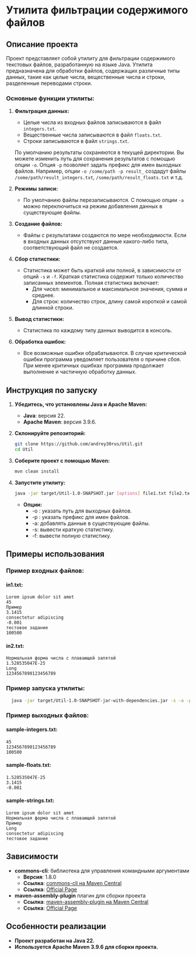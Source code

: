 # Утилита фильтрации содержимого файлов

## Описание проекта

Проект представляет собой утилиту для фильтрации содержимого текстовых файлов, разработанную на языке Java. Утилита предназначена для обработки файлов, содержащих различные типы данных, такие как целые числа, вещественные числа и строки, разделенные переводами строки.

### Основные функции утилиты:

1. **Фильтрация данных:**
    - Целые числа из входных файлов записываются в файл `integers.txt`.
    - Вещественные числа записываются в файл `floats.txt`.
    - Строки записываются в файл `strings.txt`.

   По умолчанию результаты сохраняются в текущей директории. Вы можете изменить путь для сохранения результатов с помощью опции `-o`. Опция `-p` позволяет задать префикс для имен выходных файлов. Например, опции `-o /some/path -p result_` создадут файлы `/some/path/result_integers.txt`, `/some/path/result_floats.txt` и т.д.

2. **Режимы записи:**
    - По умолчанию файлы перезаписываются. С помощью опции `-a` можно переключиться на режим добавления данных в существующие файлы.

3. **Создание файлов:**
    - Файлы с результатами создаются по мере необходимости. Если в входных данных отсутствуют данные какого-либо типа, соответствующий файл не создается.

4. **Сбор статистики:**
    - Статистика может быть краткой или полной, в зависимости от опций `-s` и `-f`. Краткая статистика содержит только количество записанных элементов. Полная статистика включает:
        - Для чисел: минимальное и максимальное значения, сумма и среднее.
        - Для строк: количество строк, длину самой короткой и самой длинной строки.

5. **Вывод статистики:**
    - Статистика по каждому типу данных выводится в консоль.

6. **Обработка ошибок:**
    - Все возможные ошибки обрабатываются. В случае критической ошибки программа уведомляет пользователя о причине сбоя. При менее критичных ошибках программа продолжает выполнение и частичную обработку данных.

## Инструкция по запуску

1. **Убедитесь, что установлены Java и Apache Maven:**

    - **Java**: версия 22.
    - **Apache Maven**: версия 3.9.6.

2. **Склонируйте репозиторий:**

   ```bash
   git clone https://github.com/andrey30rus/Util.git
   cd Util
    ```
3. **Соберите проект с помощью Maven:**

   ```bash
   mvn clean install
   ```
4. **Запустите утилиту:**

   ```bash
   java -jar target/Util-1.0-SNAPSHOT.jar [options] file1.txt file2.txt ...
   ```
   - **Опции:**
     - -o <path>: указать путь для выходных файлов.
     - -p <prefix>: указать префикс для имен файлов.
     - -a: добавлять данные в существующие файлы.
     - -s: вывести краткую статистику.
     - -f: вывести полную статистику.
## Примеры использования
### Пример входных файлов:
#### in1.txt:
    Lorem ipsum dolor sit amet
    45
    Пример
    3.1415
    consectetur adipiscing
    -0.001
    тестовое задание
    100500
#### in2.txt:
    Нормальная форма числа с плавающей запятой
    1.528535047E-25
    Long
    1234567890123456789
### Пример запуска утилиты:
```bash
  java -jar target/Util-1.0-SNAPSHOT-jar-with-dependencies.jar -s -a -p sample- in1.txt in2.txt
```
### Пример выходных файлов:
#### sample-integers.txt:
    45
    1234567890123456789
    100500

#### sample-floats.txt:
    1.528535047E-25
    3.1415
    -0.001

#### sample-strings.txt:
    Lorem ipsum dolor sit amet
    Нормальная форма числа с плавающей запятой
    Пример
    Long
    consectetur adipiscing
    тестовое задание
## Зависимости
- **commons-cli**: библиотека для управления командными аргументами
    - **Версия**: 1.8.0
    - **Ссылка**: [commons-cli на Maven Central](https://mvnrepository.com/artifact/commons-cli/commons-cli)
    - **Ссылка**: [Official Page](https://commons.apache.org/proper/commons-cli/)
- **maven-assembly-plugin** плагин для сборки проекта
    - **Ссылка**: [maven-assembly-plugin на Maven Central](https://mvnrepository.com/artifact/org.apache.maven.plugins/maven-assembly-plugin)
    - **Ссылка**: [Official Page](https://maven.apache.org/plugins/maven-assembly-plugin/index.html)
## Особенности реализации
- **Проект разработан на Java 22.**
- **Используется Apache Maven 3.9.6 для сборки проекта.**
